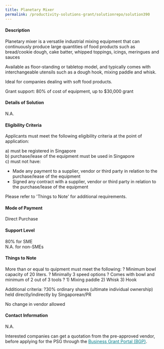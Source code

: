 ```yaml
---
title: Planetary Mixer
permalink: /productivity-solutions-grant/solutionrepo/solution390
---
```


#### Description

Planetary mixer is a versatile industrial mixing equipment that  can continuously produce large quantities of food products such as bread/cookie dough, cake batter, whipped toppings, icings, meringues and sauces

Available as floor-standing or tabletop model, and typically comes with interchangeable utensils such as a dough hook, mixing paddle and whisk.

Ideal for companies dealing with soft food products. 

Grant support: 80% of cost of equipment, up to $30,000 grant


#### Details of Solution

N.A.

#### Eligibility Criteria

Applicants must meet the following eligibility criteria at the point of application:

a) must be registered in Singapore <br>
b) purchase/lease of the equipment must be used in Singapore <br>
c) must not have:
- Made any payment to a supplier, vendor or third party in relation to the purchase/lease of the equipment
- Signed any contract with a supplier, vendor or third party in relation to the purchase/lease of the equipment

Please refer to 'Things to Note' for additional requirements.

#### Mode of Payment
Direct Purchase

#### Support Level
80% for SME <br>
N.A. for non-SMEs

#### Things to Note
More than or equal to quipment must meet the following:
? Minimum bowl capacity of 20 liters.
? Minimally 3 speed options
? Comes with bowl and minimum of 2 out of 3 tools ? 
    1) Mixing paddle
    2) Whisk
    3) Hook

Additional criteria: ?30% ordinary shares (ultimate individual ownership) held directly/indirectly by Singaporean/PR

No change in vendor allowed

#### Contact Information
N.A.

Interested companies can get a quotation from the pre-approved vendor, before applying for the PSG through the <a target='_blank' style='color:#037e8a' href='https://www.businessgrants.gov.sg/'>Business Grant Portal (BGP)</a>.
